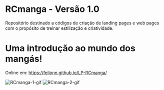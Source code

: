 # RCmanga - Versão 1.0
Repositório destinado a códigos de criação de landing pages e web pages com o propósito de treinar estilização e criatividade.

# Uma introdução ao mundo dos mangás!
Online em:
https://feilonn.github.io/LP-RCmanga/

![RCmanga-1-gif](https://user-images.githubusercontent.com/60004704/202576546-cf487327-55a5-4714-9abd-abc260d3fc17.gif)
![RCmanga-2-gif](https://user-images.githubusercontent.com/60004704/202576557-e3c10a5d-7e54-4dc3-b860-3459de4adfd0.gif)
